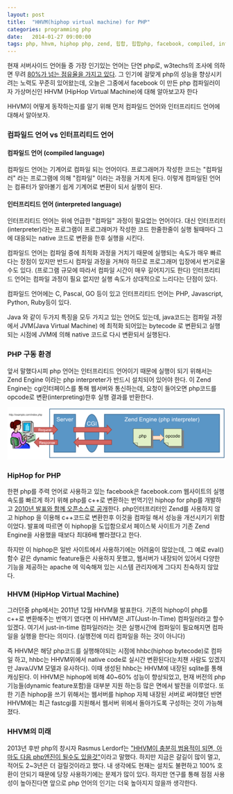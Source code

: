 ```yaml
---
layout: post
title:  "HHVM(hiphop virtual machine) for PHP"
categories: programming php
date:   2014-01-27 09:00:00
tags: php, hhvm, hiphop php, zend, 힙합, 힙합php, facebook, compiled, interpreted, 컴파일드, 인터프리티드, 컴파일드언어, 인터프리티드언어, 컴파일러, 인터프리터, 젠드엔진
---
```


현재 서버사이드 언어들 중 가장 인기있는 언어는 단연 php로, w3techs의 조사에 의하면 무려 [80%가 넘는 점유율을 가지고 있다][서버사이드 언어 점유율]. 그 인기에 걸맞게 php의 성능을 향상시키려는 노력도 꾸준히 있어왔는데, 오늘은 그중에서 facebook 이 만든 php 컴파일러이자 가상머신인 HHVM (HipHop Virtual Machine)에 대해 알아보고자 한다

HHVM이 어떻게 동작하는지를 알기 위해 먼저 컴파일드 언어와 인터프리티드 언어에 대해서 알아보자.

### 컴파일드 언어 vs 인터프리티드 언어

#### 컴파일드 언어 (compiled language)
컴파일드 언어는 기계어로 컴파일 되는 언어이다. 프로그래머가 작성한 코드는 "컴파일러" 라는 프로그램에 의해 "컴파일" 이라는 과정을 거치게 된다. 이렇게 컴파일된 언어는 컴퓨터가 알아볼기 쉽게 기계어로 변환이 되서 실행이 된다.

#### 인터프리티드 언어 (interpreted language)
인터프리티드 언어는 위에 언급한 "컴파일" 과정이 필요없는 언어이다. 대신 인터프리터(interpreter)라는 프로그램이 프로그래머가 작성한 코드 한줄한줄이 실행 될때마다 그에 대응되는 native 코드로 변환을 한후 실행을 시킨다.

컴파일드 언어는 컴파일 중에 최적화 과정을 거치기 때문에 실행되는 속도가 매우 빠르다는 장점이 있지만 반드시 컴파일 과정을 거쳐야 하므로 프로그래머 입장에서 번거로울수도 있다. (프로그램 규모에 따라서 컴파일 시간이 매우 길어지기도 한다) 인터프리티드 언어는 컴파일 과정이 필요 없지만 실행 속도가 상대적으로 느리다는 단점이 있다.

컴파일드 언어에는 C, Pascal, GO 등이 있고 인터프리티드 언어는 PHP, Javascript, Python, Ruby등이 있다.

Java 와 같이 두가지 특징을 모두 가지고 있는 언어도 있는데, java코드는 컴파일 과정에서 JVM(Java Virtual Machine) 에 최적화 되어있는 bytecode 로 변환되고 실행되는 시점에 JVM에 의해 native 코드로 다시 변환되서 실행된다.

### PHP 구동 환경

앞서 말했다시피 php 언어는 인터프리티드 언어이기 때문에 실행이 되기 위해서는 Zend Engine 이라는 php interpreter가 반드시 설치되어 있어야 한다. 이 Zend Engine는 cgi인터페이스를 통해 웹서버와 통신하는데, 요청이 들어오면 php코드를 opcode로 변환(interpreting)한후 실행 결과를 반환한다.

![php 구동 환경]

### HipHop for PHP
한편 php를 주력 언어로 사용하고 있는 facebook은 facebook.com 웹사이트의 실행속도를 빠르게 하기 위해 php를 c++로 변환하는 번역기인 hiphop for php를 개발하고 [2010년 발표와 함께 오픈소스로 공개][hiphop for php 발표 한글 번역]한다. php인터프리터인 Zend를 사용하지 않고 hiphop 을 이용해 c++코드로 변환한후 이것을 컴파일 해서 성능을 개선시키기 위함이었다. 발표에 따르면 이 hiphop을 도입함으로서 페이스북 사이트가 기존 Zend Engine을 사용했을 때보다 최대6배 빨라졌다고 한다. 

하지만 이 hiphop은 일반 사이트에서 사용하기에는 어려움이 많았는데, 그 예로 eval() 함수 같은 dynamic feature들은 사용하지 못했고, 웹서버가 내장되어 있어서 다양한 기능을 제공하는 apache 에 익숙해져 있는 시스템 관리자에게 그다지 친숙하지 않았다.

### HHVM (HipHop Virtual Machine)
그러던중 php에서는 2011년 12월 HHVM을 발표한다. 기존의 hiphop이 php를 c++로 변환해주는 번역기 였다면 이 HHVM은 JIT(Just-In-Time) 컴파일러라고 할수 있겠다. 여기서 just-in-time 컴파일러라는 것은 실행시간에 컴파일이 필요해지면 컴파일을 실행을 한다는 의미다. (실행전에 미리 컴파일을 하는 것이 아니다)

즉 HHVM은 해당 php코드를 실행해야되는 시점에 hhbc(hiphop bytecode)로 컴파일 하고, hhbc는 HHVM위에서 native code로 실시간 변환된다(눈치챈 사람도 있겠지만 Java/JVM 모델과 유사하다). 이때 생성된 hhbc는 HHVM에 내장된 sqlite를 통해 캐싱된다. 이 HHVM은 hiphop에 비해 40~60% 성능이 향상되었고, 현재 버전의 php 기능들(dynamic feature포함)을 대부분 지원 하는등 많은 면에서 발전을 이루었다. 또한 기존 hiphop을 쓰기 위해서는 웹서버를 hiphop 자체 내장된 서버로 써야했던 반면 HHVM에는 최근 fastcgi를 지원해서 웹서버 위에서 돌아가도록 구성하는 것이 가능해졌다.

### HHVM의 미래
2013년 후반 php의 창시자 Rasmus Lerdorf는 ["HHVM이 충분히 범용적이 되면, 아마도 다음 php엔진이 될수도 있을것"][Rasmus 발언]이라고 말했다. 하지만 지금은 갈길이 많이 멀고, 적어도 2~3년은 더 걸릴것이라고 했다. 내 생각에도 현재는 설치도 불편하고 100% 호환이 안되기 때문에 당장 사용하기에는 문제가 많이 있다. 하지만 연구를 통해 점점 사용성이 높아진다면 앞으로 php 언어의 인기는 더욱 높아지지 않을까 생각한다.


[서버사이드 언어 점유율]: http://w3techs.com/technologies/overview/programming_language/all
[hiphop for php 발표 한글 번역]: http://enzine.tistory.com/580
[Rasmus 발언]:    http://www.infoworld.com/t/php-web/believe-the-hype-php-founder-backs-facebooks-hiphop-technology-231012
[php 구동 환경]:    /assets/uploads/php-env.png

